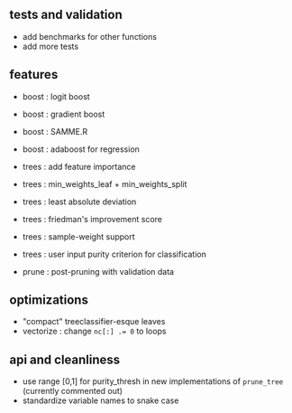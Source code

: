
tests and validation
--------------------
 * add benchmarks for other functions
 * add more tests

features
--------
 * boost : logit boost
 * boost : gradient boost
 * boost : SAMME.R
 * boost : adaboost for regression


 * trees : add feature importance
 * trees : min_weights_leaf + min_weights_split
 * trees : least absolute deviation
 * trees : friedman's improvement score
 * trees : sample-weight support
 * trees : user input purity criterion for classification

 * prune : post-pruning with validation data

optimizations
-------------
 * "compact" treeclassifier-esque leaves 
 * vectorize : change `nc[:] .= 0` to loops

api and cleanliness
-------------------
 * use range [0,1] for purity_thresh in new implementations of `prune_tree` (currently commented out)
 * standardize variable names to snake case
